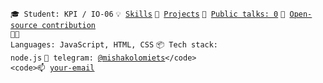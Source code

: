 <code>🎓 Student: KPI / IO-06</code>
<code>💡 [Skills](SKILLS.md)</code>
<code>🧻 [Projects](PROJECTS.md)</code>
<code>📢 [Public talks: 0](TALKS.md)</code>
<code>👀 [Open-source contribution](CONTRIBUTION.md)</code><br>
<code>🧑‍💻 Languages: JavaScript, HTML, CSS</code>
<code>📦 Tech stack: node.js</code>
<code>💬 telegram: [@mishakolomiets]([https://telegram.me/your-nikname](https://t.me/mishakolomiets))</code>
<code>📫 [your-email](mishakolomiets355@gmail.coml)</code>
